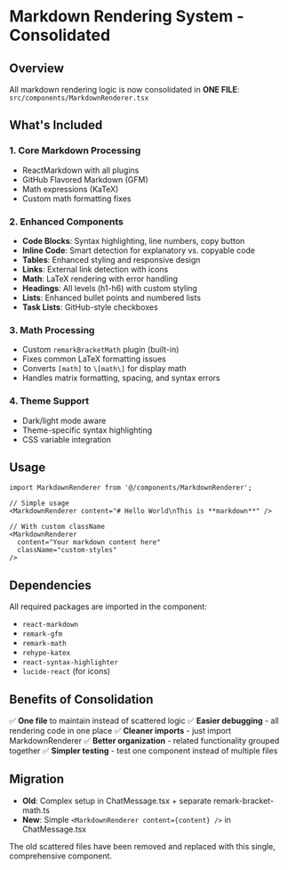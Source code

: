 # Markdown Rendering System - Consolidated

## Overview
All markdown rendering logic is now consolidated in **ONE FILE**: `src/components/MarkdownRenderer.tsx`

## What's Included

### 1. **Core Markdown Processing**
- ReactMarkdown with all plugins
- GitHub Flavored Markdown (GFM)
- Math expressions (KaTeX)
- Custom math formatting fixes

### 2. **Enhanced Components**
- **Code Blocks**: Syntax highlighting, line numbers, copy button
- **Inline Code**: Smart detection for explanatory vs. copyable code
- **Tables**: Enhanced styling and responsive design
- **Links**: External link detection with icons
- **Math**: LaTeX rendering with error handling
- **Headings**: All levels (h1-h6) with custom styling
- **Lists**: Enhanced bullet points and numbered lists
- **Task Lists**: GitHub-style checkboxes

### 3. **Math Processing**
- Custom `remarkBracketMath` plugin (built-in)
- Fixes common LaTeX formatting issues
- Converts `[math]` to `\[math\]` for display math
- Handles matrix formatting, spacing, and syntax errors

### 4. **Theme Support**
- Dark/light mode aware
- Theme-specific syntax highlighting
- CSS variable integration

## Usage

```tsx
import MarkdownRenderer from '@/components/MarkdownRenderer';

// Simple usage
<MarkdownRenderer content="# Hello World\nThis is **markdown**" />

// With custom className
<MarkdownRenderer 
  content="Your markdown content here" 
  className="custom-styles" 
/>
```

## Dependencies
All required packages are imported in the component:
- `react-markdown`
- `remark-gfm`
- `remark-math`
- `rehype-katex`
- `react-syntax-highlighter`
- `lucide-react` (for icons)

## Benefits of Consolidation
✅ **One file** to maintain instead of scattered logic
✅ **Easier debugging** - all rendering code in one place
✅ **Cleaner imports** - just import MarkdownRenderer
✅ **Better organization** - related functionality grouped together
✅ **Simpler testing** - test one component instead of multiple files

## Migration
- **Old**: Complex setup in ChatMessage.tsx + separate remark-bracket-math.ts
- **New**: Simple `<MarkdownRenderer content={content} />` in ChatMessage.tsx

The old scattered files have been removed and replaced with this single, comprehensive component.

